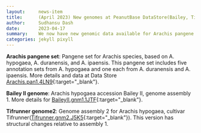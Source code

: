 ```yaml
---
layout:     news-item
title:      (April 2023) New genomes at PeanutBase DataStore(Bailey, Tifrunner, Pangenes).
author:     Sudhansu Dash
date:       2023-04-17
summary:    We now have new genomic data available for Arachis pangene set, Bailey II and Tifrunner genome2.
categories: jekyll pixyll
---
```


**Arachis pangene set**: Pangene set for Arachis species, based on A. hypogaea, A. duranensis, and A. ipaensis. This pangene set includes five annotation sets from A. hypogaea and one each from A. duranensis and A. ipaensis. More details and data at Data Store [Arachis.pan1.4LN9](https://data.legumeinfo.org/Arachis/GENUS/pangenes/){:target="_blank"}.  <br/>

**Bailey II genome**: Arachis hypogaea accession Bailey II, genome assembly 1. More details for [BaileyII.gnm1.1JTF](https://data.legumeinfo.org/Arachis/hypogaea/genomes/BaileyII.gnm1.1JTF/){:target="_blank"}.  

**Tifrunner genome2**: Genome assembly 2 for Arachis hypogaea, cultivar Tifrunner([Tifrunner.gnm2.J5K5](https://data.legumeinfo.org/Arachis/hypogaea/genomes/Tifrunner.gnm2.J5K5/){:target="_blank"}). This version has structural changes relative to assembly 1.  
 
